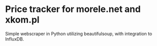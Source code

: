 # Price tracker for morele.net and xkom.pl

Simple webscraper in Python utilizing beautifulsoup, with integration to InfluxDB.